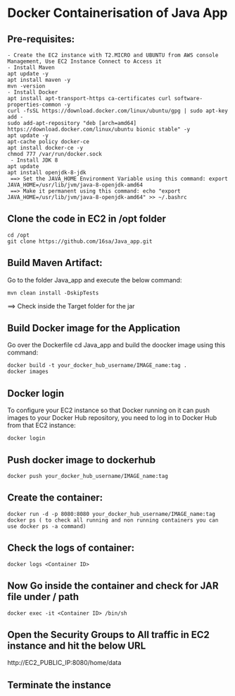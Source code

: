 # Docker Containerisation of Java App
Pre-requisites:
--------
    - Create the EC2 instance with T2.MICRO and UBUNTU from AWS console Management, Use EC2 Instance Connect to Access it
    - Install Maven
	apt update -y
	apt install maven -y
	mvn -version
    - Install Docker
	apt install apt-transport-https ca-certificates curl software-properties-common -y
	curl -fsSL https://download.docker.com/linux/ubuntu/gpg | sudo apt-key add -
	sudo add-apt-repository "deb [arch=amd64] https://download.docker.com/linux/ubuntu bionic stable" -y
	apt update -y
	apt-cache policy docker-ce
	apt install docker-ce -y
	chmod 777 /var/run/docker.sock
     - Install JDK 8
	apt update
	apt install openjdk-8-jdk
     ==> Set the JAVA_HOME Environment Variable using this command: export JAVA_HOME=/usr/lib/jvm/java-8-openjdk-amd64
     ==> Make it permanent using this command: echo "export JAVA_HOME=/usr/lib/jvm/java-8-openjdk-amd64" >> ~/.bashrc

Clone the code in EC2 in /opt folder
-------
    cd /opt
    git clone https://github.com/16sa/Java_app.git
    
Build Maven Artifact:
-------
Go to the folder Java_app and execute the below command:

    mvn clean install -DskipTests

==> Check inside the Target folder for the jar
 
Build Docker image for the Application
--------------
Go over the Dockerfile cd Java_app and build the doocker image using this command:

    docker build -t your_docker_hub_username/IMAGE_name:tag .
    docker images
  
Docker login
-------------
To configure your EC2 instance so that Docker running on it can push images to your Docker Hub repository, you need to log in to Docker Hub from that EC2 instance:

    docker login
    
Push docker image to dockerhub
-----------
    docker push your_docker_hub_username/IMAGE_name:tag 
    
Create the container:
--------
    docker run -d -p 8080:8080 your_docker_hub_username/IMAGE_name:tag
    docker ps ( to check all running and non running containers you can use docker ps -a command)
    
Check the logs of container:
-------
    docker logs <Container ID>

Now Go inside the container and check for JAR file under / path
--------
    docker exec -it <Container ID> /bin/sh

Open the Security Groups to All traffic in EC2 instance and hit the below URL
--------
http://EC2_PUBLIC_IP:8080/home/data

Terminate the instance
--------

